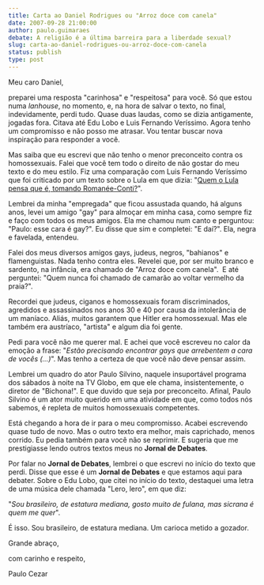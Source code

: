 ```yaml
---
title: Carta ao Daniel Rodrigues ou "Arroz doce com canela"
date: 2007-09-28 21:00:00
author: paulo.guimaraes
debate: A religião é a última barreira para a liberdade sexual?
slug: carta-ao-daniel-rodrigues-ou-arroz-doce-com-canela
status: publish 
type: post
---
```


Meu caro Daniel,  
  
preparei uma resposta "carinhosa" e "respeitosa" para você. Só que estou numa *lanhouse*, no momento, e, na hora de salvar o texto, no final, indevidamente, perdi tudo. Quase duas laudas, como se dizia antigamente, jogadas fora. Citava até Edu Lobo e Luis Fernando Veríssimo. Agora tenho um compromisso e não posso me atrasar. Vou tentar buscar nova inspiração para responder a você.  
  
Mas saiba que eu escrevi que não tenho o menor preconceito contra os homossexuais. Falei que você tem todo o direito de não gostar do meu texto e do meu estilo. Fiz uma comparação com Luis Fernando Veríssimo que foi criticado por um texto sobre o Lula em que dizia: "[Quem o Lula pensa que é, tomando Romanée-Conti?](http://www.almacarioca.com.br/cro90.htm)".  
  
Lembrei da minha "empregada" que ficou assustada quando, há alguns anos, levei um amigo "gay" para almoçar em minha casa, como sempre fiz e faço com todos os meus amigos. Ela me chamou num canto e perguntou: "Paulo: esse cara é gay?". Eu disse que sim e completei: "E daí?". Ela, negra e favelada, entendeu.  
  
Falei dos meus diversos amigos gays, judeus, negros, "bahianos" e flamenguistas. Nada tenho contra eles. Revelei que, por ser muito branco e sardento, na infância, era chamado de "Arroz doce com canela".  E até perguntei: "Quem nunca foi chamado de camarão ao voltar vermelho da praia?".  
  
Recordei que judeus, ciganos e homossexuais foram discriminados, agredidos e assassinados nos anos 30 e 40 por causa da intolerância de um maníaco. Aliás, muitos garantem que Hitler era homossexual. Mas ele também era austríaco, "artista" e algum dia foi gente.  
  
Pedi para você não me querer mal. E achei que você escreveu no calor da emoção a frase: "*Estão precisando encontrar gays que arrebentem a cara de vocês (...)*". Mas tenho a certeza de que você não deve pensar assim.  
  
Lembrei um quadro do ator Paulo Silvino, naquele insuportável programa dos sábados à noite na TV Globo, em que ele chama, insistentemente, o diretor de "Bichona!". E que duvido que seja por preconceito. Afinal, Paulo Silvino é um ator muito querido em uma atividade em que, como todos nós sabemos, é repleta de muitos homossexuais competentes.  
  
Está chegando a hora de ir para o meu compromisso. Acabei escrevendo quase tudo de novo. Mas o outro texto era melhor, mais caprichado, menos corrido. Eu pedia também para você não se reprimir. E sugeria que me prestigiasse lendo outros textos meus no **Jornal de Debates**.


Por falar no **Jornal de Debates**, lembrei o que escrevi no início do texto que perdi. Disse que esse é um **Jornal de Debates** e que estamos aqui para debater. Sobre o Edu Lobo, que citei no início do texto, destaquei uma letra de uma música dele chamada "Lero, lero", em que diz:  
  
"*Sou brasileiro, de estatura mediana, gosto muito de fulana, mas sicrana é quem me quer*".  
  
É isso. Sou brasileiro, de estatura mediana. Um carioca metido a gozador.  
  
Grande abraço,  
  
com carinho e respeito,


Paulo Cezar


